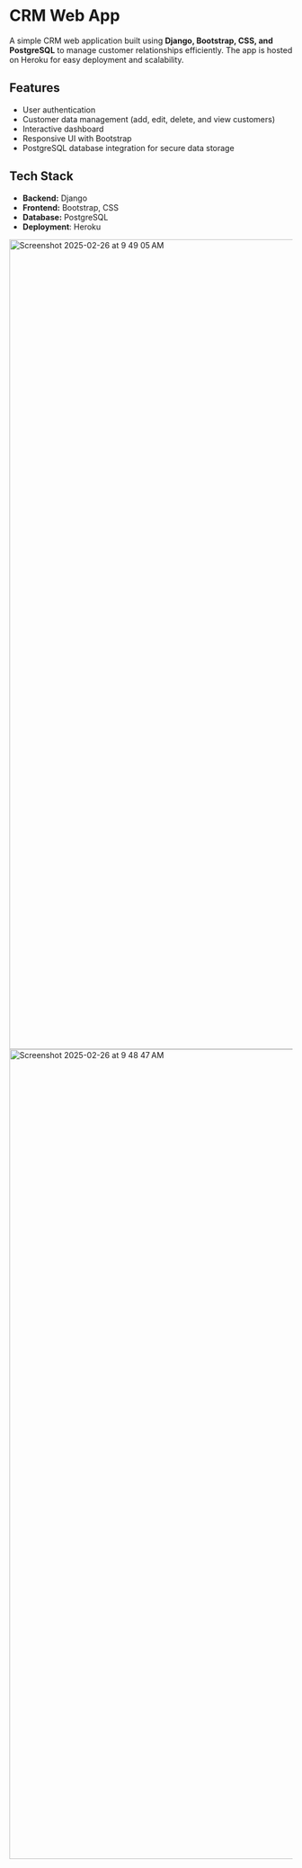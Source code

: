# CRM Web App  

A simple CRM web application built using **Django, Bootstrap, CSS, and PostgreSQL** to manage customer relationships efficiently. The app is hosted on Heroku for easy deployment and scalability.

## Features  
- User authentication
- Customer data management (add, edit, delete, and view customers)  
- Interactive dashboard 
- Responsive UI with Bootstrap  
- PostgreSQL database integration for secure data storage  

## Tech Stack  
- **Backend:** Django  
- **Frontend:** Bootstrap, CSS  
- **Database:** PostgreSQL
- **Deployment**: Heroku

<img width="1440" alt="Screenshot 2025-02-26 at 9 49 05 AM" src="https://github.com/user-attachments/assets/be026c09-e050-4f73-bef8-4768e7a461c9" />
<img width="1440" alt="Screenshot 2025-02-26 at 9 48 47 AM" src="https://github.com/user-attachments/assets/722a41f0-3d06-42d8-aaa9-1b6e72f8bb7f" />

